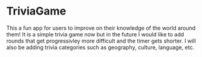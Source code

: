 # TriviaGame
This a fun app for users to improve on their knowledge of the world around them! It is a simple trivia game now but in the future I would like to add rounds that get progressivley more difficult and the timer gets shorter. I will also be adding trivia categories such as geography, culture, language, etc. 
